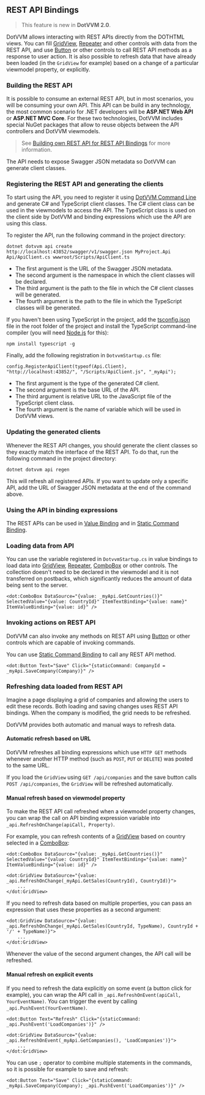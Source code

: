 ## REST API Bindings

> This feature is new in **DotVVM 2.0**.

DotVVM allows interacting with REST APIs directly from the DOTHTML views. You can fill [GridView](/docs/controls/builtin/GridView/{branch}), [Repeater](/docs/controls/builtin/Repeater/{branch}) and other controls with data from the REST API, and use [Button](/docs/controls/builtin/Button/{branch}) or other controls to call REST API methods as a response to user action. It is also possible to refresh data that have already been loaded (in the `GridView` for example) based on a change of a particular viewmodel property, or explicitly.

### Building the REST API

It is possible to consume an external REST API, but in most scenarios, you will be consuming your own API. This API can be build in any technology, the most common scenario for .NET developers will be **ASP.NET Web API** or **ASP.NET MVC Core**. For these two technologies, DotVVM includes special NuGet packages that allow to reuse objects between the API controllers and DotVVM viewmodels.

> See [Building own REST API for REST API Bindings](/docs/tutorials/basics-rest-api-bindings-building-own-api/{branch}) for more information.

The API needs to expose Swagger JSON metadata so DotVVM can generate client classes. 

### Registering the REST API and generating the clients

To start using the API, you need to register it using [DotVVM Command Line](/docs/tutorials/advanced-dotvvm-command-line/{branch}) and generate C# and TypeScript client classes. The C# client class can be used in the viewmodels to access the API. The TypeScript class is used on the client side by DotVVM and binding expressions which use the API are using this class.

To register the API, run the following command in the project directory:

```
dotnet dotvvm api create http://localhost:43852/swagger/v1/swagger.json MyProject.Api Api/ApiClient.cs wwwroot/Scripts/ApiClient.ts
```

* The first argument is the URL of the Swagger JSON metadata. 
* The second argument is the namespace in which the client classes will be declared.
* The third argument is the path to the file in which the C# client classes will be generated.
* The fourth argument is the path to the file in which the TypeScript classes will be generated.

If you haven't been using TypeScript in the project, add the [tsconfig.json](https://www.typescriptlang.org/docs/handbook/tsconfig-json.html) file in the root folder of the project and install the TypeScript command-line compiler (you will need [Node.js](https://nodejs.org/en/) for this):

```
npm install typescript -g
```

Finally, add the following registration in `DotvvmStartup.cs` file:

```CSHARP
config.RegisterApiClient(typeof(Api.Client), "http://localhost:43852/", "/Scripts/ApiClient.js", "_myApi");
```

* The first argument is the type of the generated C# client.
* The second argument is the base URL of the API.
* The third argument is relative URL to the JavaScript file of the TypeScript client class.
* The fourth argument is the name of variable which will be used in DotVVM views.

### Updating the generated clients

Whenever the REST API changes, you should generate the client classes so they exactly match the interface of the REST API. To do that, run the following command in the project directory:

```
dotnet dotvvm api regen
```

This will refresh all registered APIs. If you want to update only a specific API, add the URL of Swagger JSON metadata at the end of the command above.

### Using the API in binding expressions

The REST APIs can be used in [Value Binding](/docs/tutorials/basics-value-binding/{branch}) and in [Static Command Binding](/docs/tutorials/basics-static-command-binding/{branch}). 

### Loading data from API

You can use the variable registered in `DotvvmStartup.cs` in value bindings to load data into [GridView](/docs/controls/builtin/GridView/{branch}), [Repeater](/docs/controls/builtin/Repeater/{branch}), [ComboBox](/docs/controls/builtin/ComboBox/{branch}) or other controls. The collection doesn't need to be declared in the viewmodel and it is not transferred on postbacks, which significantly reduces the amount of data being sent to the server.

```DOTHTML
<dot:ComboBox DataSource="{value: _myApi.GetCountries()}" SelectedValue="{value: CountryId}" ItemTextBinding="{value: name}" ItemValueBinding="{value: id}" />
```

<!-- 
#### Using GridViewDataSet

REST API bindings support the `GridViewDataSet<T>` object which can be used to perform sorting and paging. It must be supported on the REST API side - see [Building own REST API for REST API Bindings](/docs/tutorials/basics-rest-api-bindings-building-own-api/{branch}) for more information.

You can use [GridView](/docs/controls/builtin/GridView/{branch}) with paging and sorting like this:

```DOTHTML
<dot:GridView DataSource="{value: DataSet = _myApi.GetCompanies(DataSet.SortingOptions, DataSet.PagingOptions)}">
    ...
</dot:GridView>
<dot:DataPager DataSet="{value: DataSet}" />
```

The `DataSet` property must be declared in the viewmodel and its [Binding Direction](/docs/tutorials/basics-binding-direction/{branch}) can be set to `ServerToClientFirstRequest`:

```CSHARP
[Bind(Direction.ServerToClientFirstRequest)]
public GridViewDataSet<Company> DataSet { get; set; } = new GridViewDataSet<Company>() 
{
    SortingOptions =
    {
        SortExpression = nameof(Company.Id)
    },
    PagingOptions =
    {
        PageSize = 10
    }
};
```

The API controller method can look like this:

```CSHARP
[HttpGet]
public GridViewDataSet<Company> GetCompanies([FromQuery, AsObject(typeof(ISortingOptions))]SortingOptions sortingOptions, [FromQuery, AsObject(typeof(IPagingOptions))]PagingOptions pagingOptions)
{
    var dataSet = new GridViewDataSet<Company>()
    {
        PagingOptions = pagingOptions,
        SortingOptions = sortingOptions
    };
    dataSet.LoadFromQueryable(companiesService.GetAllCompaniesQueryable());
    return dataSet;
}
``` -->

### Invoking actions on REST API

DotVVM can also invoke any methods on REST API using [Button](/docs/controls/builtin/Button/{branch}) or other controls which are capable of invoking commands.

You can use [Static Command Binding](/docs/tutorials/basics-static-command-binding/{branch}) to call any REST API method. 

```DOTHTML
<dot:Button Text="Save" Click="{staticCommand: CompanyId = _myApi.SaveCompany(Company)}" />
```

### Refreshing data loaded from REST API

Imagine a page displaying a grid of companies and allowing the users to edit these records. Both loading and saving changes uses REST API bindings. When the company is modified, the grid needs to be refreshed. 

DotVVM provides both automatic and manual ways to refresh data. 

#### Automatic refresh based on URL

DotVVM refreshes all binding expressions which use `HTTP GET` methods whenever another HTTP method (such as `POST`, `PUT` or `DELETE`) was posted to the same URL. 

If you load the `GridView` using `GET /api/companies` and the save button calls `POST /api/companies`, the `GridView` will be refreshed automatically. 

#### Manual refresh based on viewmodel property

To make the REST API call refreshed when a viewmodel property changes, you can wrap the call on API binding expression variable into `_api.RefreshOnChange(apiCall, Property)`.

For example, you can refresh contents of a [GridView](/docs/controls/builtin/GridView/{branch}) based on country selected in a [ComboBox](/docs/controls/builtin/ComboBox/{branch}):

```DOTHTML
<dot:ComboBox DataSource="{value: _myApi.GetCountries()}" SelectedValue="{value: CountryId}" ItemTextBinding="{value: name}" ItemValueBinding="{value: id}" />

<dot:GridView DataSource="{value: _api.RefreshOnChange(_myApi.GetSales(CountryId), CountryId)}">
    ...
</dot:GridView>
```

If you need to refresh data based on multiple properties, you can pass an expression that uses these properties as a second argument:

```DOTHTML
<dot:GridView DataSource="{value: _api.RefreshOnChange(_myApi.GetSales(CountryId, TypeName), CountryId + '/' + TypeName)}">
    ...
</dot:GridView>
```

Whenever the value of the second argument changes, the API call will be refreshed.

#### Manual refresh on explicit events

If you need to refresh the data explicitly on some event (a button click for example), you can wrap the API call in `_api.RefreshOnEvent(apiCall, YourEventName)`. You can trigger the event by calling `_api.PushEvent(YourEventName)`. 

```DOTHTML
<dot:Button Text="Refresh" Click="{staticCommand: _api.PushEvent('LoadCompanies')}" />

<dot:GridView DataSource="{value: _api.RefreshOnEvent(_myApi.GetCompanies(), 'LoadCompanies')}">
    ...
</dot:GridView>
```

You can use `;` operator to combine multiple statements in the commands, so it is possible for example to save and refresh:

```DOTHTML
<dot:Button Text="Save" Click="{staticCommand: _myApi.SaveCompany(Company); _api.PushEvent('LoadCompanies')}" />
```
